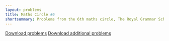 ```yaml
---
layout: problems
title: Maths Circle #6
shortsummary: Problems from the 6th maths circle, The Royal Grammar School for Boys in High Wycombe.
---
```


<a class="btn btn-primary btn-lg" href="2016_01_25_circlehw.pdf">Download problems</a>
<a class="btn btn-primary btn-lg" href="2016_01_25_circlehw_additional.pdf">Download additional problems</a>
